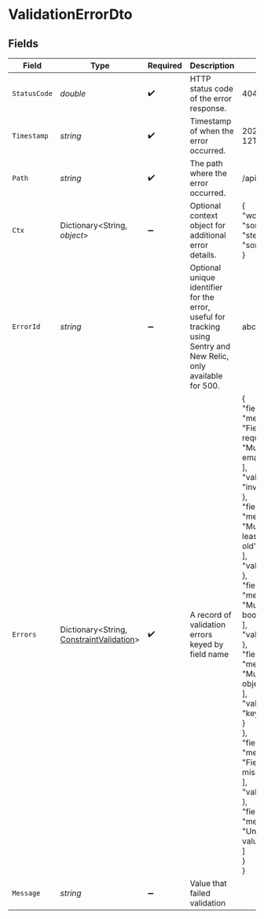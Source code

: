 # ValidationErrorDto


## Fields

| Field                                                                                                                                                                                                                                                                                                                                                                                                                                                                                              | Type                                                                                                                                                                                                                                                                                                                                                                                                                                                                                               | Required                                                                                                                                                                                                                                                                                                                                                                                                                                                                                           | Description                                                                                                                                                                                                                                                                                                                                                                                                                                                                                        | Example                                                                                                                                                                                                                                                                                                                                                                                                                                                                                            |
| -------------------------------------------------------------------------------------------------------------------------------------------------------------------------------------------------------------------------------------------------------------------------------------------------------------------------------------------------------------------------------------------------------------------------------------------------------------------------------------------------- | -------------------------------------------------------------------------------------------------------------------------------------------------------------------------------------------------------------------------------------------------------------------------------------------------------------------------------------------------------------------------------------------------------------------------------------------------------------------------------------------------- | -------------------------------------------------------------------------------------------------------------------------------------------------------------------------------------------------------------------------------------------------------------------------------------------------------------------------------------------------------------------------------------------------------------------------------------------------------------------------------------------------- | -------------------------------------------------------------------------------------------------------------------------------------------------------------------------------------------------------------------------------------------------------------------------------------------------------------------------------------------------------------------------------------------------------------------------------------------------------------------------------------------------- | -------------------------------------------------------------------------------------------------------------------------------------------------------------------------------------------------------------------------------------------------------------------------------------------------------------------------------------------------------------------------------------------------------------------------------------------------------------------------------------------------- |
| `StatusCode`                                                                                                                                                                                                                                                                                                                                                                                                                                                                                       | *double*                                                                                                                                                                                                                                                                                                                                                                                                                                                                                           | :heavy_check_mark:                                                                                                                                                                                                                                                                                                                                                                                                                                                                                 | HTTP status code of the error response.                                                                                                                                                                                                                                                                                                                                                                                                                                                            | 404                                                                                                                                                                                                                                                                                                                                                                                                                                                                                                |
| `Timestamp`                                                                                                                                                                                                                                                                                                                                                                                                                                                                                        | *string*                                                                                                                                                                                                                                                                                                                                                                                                                                                                                           | :heavy_check_mark:                                                                                                                                                                                                                                                                                                                                                                                                                                                                                 | Timestamp of when the error occurred.                                                                                                                                                                                                                                                                                                                                                                                                                                                              | 2024-12-12T13:00:00Z                                                                                                                                                                                                                                                                                                                                                                                                                                                                               |
| `Path`                                                                                                                                                                                                                                                                                                                                                                                                                                                                                             | *string*                                                                                                                                                                                                                                                                                                                                                                                                                                                                                           | :heavy_check_mark:                                                                                                                                                                                                                                                                                                                                                                                                                                                                                 | The path where the error occurred.                                                                                                                                                                                                                                                                                                                                                                                                                                                                 | /api/v1/resource                                                                                                                                                                                                                                                                                                                                                                                                                                                                                   |
| `Ctx`                                                                                                                                                                                                                                                                                                                                                                                                                                                                                              | Dictionary<String, *object*>                                                                                                                                                                                                                                                                                                                                                                                                                                                                       | :heavy_minus_sign:                                                                                                                                                                                                                                                                                                                                                                                                                                                                                 | Optional context object for additional error details.                                                                                                                                                                                                                                                                                                                                                                                                                                              | {<br/>"workflowId": "some_wf_id",<br/>"stepId": "some_wf_id"<br/>}                                                                                                                                                                                                                                                                                                                                                                                                                                 |
| `ErrorId`                                                                                                                                                                                                                                                                                                                                                                                                                                                                                          | *string*                                                                                                                                                                                                                                                                                                                                                                                                                                                                                           | :heavy_minus_sign:                                                                                                                                                                                                                                                                                                                                                                                                                                                                                 | Optional unique identifier for the error, useful for tracking using Sentry and <br/>      New Relic, only available for 500.                                                                                                                                                                                                                                                                                                                                                                       | abc123                                                                                                                                                                                                                                                                                                                                                                                                                                                                                             |
| `Errors`                                                                                                                                                                                                                                                                                                                                                                                                                                                                                           | Dictionary<String, [ConstraintValidation](../../Models/Components/ConstraintValidation.md)>                                                                                                                                                                                                                                                                                                                                                                                                        | :heavy_check_mark:                                                                                                                                                                                                                                                                                                                                                                                                                                                                                 | A record of validation errors keyed by field name                                                                                                                                                                                                                                                                                                                                                                                                                                                  | {<br/>"fieldName1": {<br/>"messages": [<br/>"Field is required",<br/>"Must be a valid email address"<br/>],<br/>"value": "invalidEmail"<br/>},<br/>"fieldName2": {<br/>"messages": [<br/>"Must be at least 18 years old"<br/>],<br/>"value": 17<br/>},<br/>"fieldName3": {<br/>"messages": [<br/>"Must be a boolean value"<br/>],<br/>"value": true<br/>},<br/>"fieldName4": {<br/>"messages": [<br/>"Must be a valid object"<br/>],<br/>"value": {<br/>"key": "value"<br/>}<br/>},<br/>"fieldName5": {<br/>"messages": [<br/>"Field is missing"<br/>],<br/>"value": null<br/>},<br/>"fieldName6": {<br/>"messages": [<br/>"Undefined value"<br/>]<br/>}<br/>} |
| `Message`                                                                                                                                                                                                                                                                                                                                                                                                                                                                                          | *string*                                                                                                                                                                                                                                                                                                                                                                                                                                                                                           | :heavy_minus_sign:                                                                                                                                                                                                                                                                                                                                                                                                                                                                                 | Value that failed validation                                                                                                                                                                                                                                                                                                                                                                                                                                                                       |                                                                                                                                                                                                                                                                                                                                                                                                                                                                                                    |